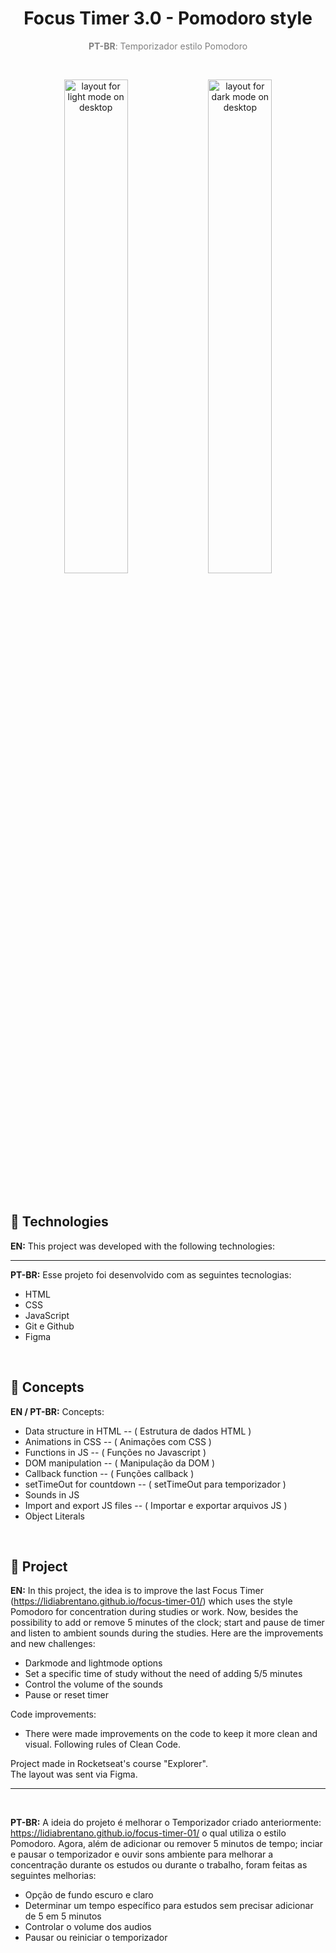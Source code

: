 <h1 align="center">Focus Timer 3.0  - Pomodoro style</h1>

<p align="center" style="color: gray"><strong>PT-BR</strong>: Temporizador estilo Pomodoro</p>
</br>
<p align="center">
<img alt="layout for light mode on desktop" src=".github/desktop-light-mode.png" width="45%" > 
<img alt="layout for dark mode on desktop" src=".github/desktop-dark-mode.png" width="45%" >  
</p>

</br>

## 🚀 Technologies 
<strong>EN:</strong> This project was developed with the following technologies:

-----
<strong>PT-BR:</strong> Esse projeto foi desenvolvido com as seguintes tecnologias:

- HTML
- CSS
- JavaScript
- Git e Github
- Figma

</br>

## 📖 Concepts
<strong>EN / PT-BR:</strong> Concepts:
- Data structure in HTML -- ( Estrutura de dados HTML )
- Animations in CSS -- ( Animações com CSS )
- Functions in JS -- ( Funções no Javascript )
- DOM manipulation -- ( Manipulação da DOM )
- Callback function -- ( Funções callback )
- setTimeOut for countdown -- ( setTimeOut para temporizador )
- Sounds in JS
- Import and export JS files -- ( Importar e exportar arquivos JS )
- Object Literals

</br>


## 📖 Project
<strong>EN:</strong> In this project, the idea is to improve the last Focus Timer (https://lidiabrentano.github.io/focus-timer-01/) which uses the style Pomodoro for concentration during studies or work. Now, besides the possibility to add or remove 5 minutes of the clock; start and pause de timer and listen to ambient sounds during the studies. Here are the improvements and new challenges:

- Darkmode and lightmode options
- Set a specific time of study without the need of adding 5/5 minutes
- Control the volume of the sounds 
- Pause or reset timer

Code improvements:
- There were made improvements on the code to keep it more clean and visual. Following rules of Clean Code.


Project made in Rocketseat's course "Explorer".
</br>
The layout was sent via Figma.
</br>

----
</br>

<strong>PT-BR:</strong> A ideia do projeto é melhorar o Temporizador criado anteriormente: https://lidiabrentano.github.io/focus-timer-01/ o qual utiliza o estilo Pomodoro. Agora, além de adicionar ou remover 5 minutos de tempo; inciar e pausar o temporizador e ouvir sons ambiente para melhorar a concentração durante os estudos ou durante o trabalho, foram feitas as seguintes melhorias:

- Opção de fundo escuro e claro
- Determinar um tempo específico para estudos sem precisar adicionar de 5 em 5 minutos
- Controlar o volume dos audios
- Pausar ou reiniciar o temporizador

